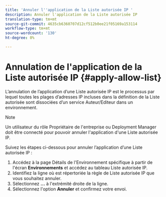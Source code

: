 ```yaml
---
title: 'Annuler l''application de la Liste autorisée IP '
description: Annuler l'application de la Liste autorisée IP
translation-type: tm+mt
source-git-commit: 4635cb6360707d12cf512b0ee21f05169a153114
workflow-type: tm+mt
source-wordcount: '130'
ht-degree: 0%

---
```



# Annulation de l&#39;application de la Liste autorisée IP {#apply-allow-list}

L’annulation de l’application d’une Liste autorisée IP est le processus par lequel toutes les plages d’adresses IP incluses dans la définition de la Liste autorisée sont dissociées d’un service Auteur/Editeur dans un environnement.

>[!NOTE]
>Un utilisateur du rôle Propriétaire de l&#39;entreprise ou Deployment Manager doit être connecté pour pouvoir annuler l&#39;application d&#39;une Liste autorisée IP.

Suivez les étapes ci-dessous pour annuler l’application d’une Liste autorisée IP :

1. Accédez à la page Détails de l&#39;Environnement spécifique à partir de l&#39;écran **Environnements** et accédez au tableau Liste autorisée IP.
1. Identifiez la ligne où est répertoriée la règle de Liste autorisée IP que vous souhaitez annuler.
1. Sélectionnez **...** à l&#39;extrémité droite de la ligne.
1. Sélectionnez l&#39;option **Annuler** et confirmez votre envoi.
